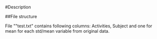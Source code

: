 #Description

##File structure

File ""test.txt" contains following columns: Activities, Subject and one for mean for each std/mean variable from original data.